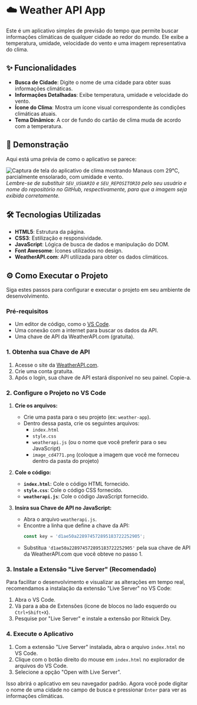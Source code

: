 # ☁️ Weather API App

Este é um aplicativo simples de previsão do tempo que permite buscar informações climáticas de qualquer cidade ao redor do mundo. Ele exibe a temperatura, umidade, velocidade do vento e uma imagem representativa do clima.

## ✨ Funcionalidades

* **Busca de Cidade**: Digite o nome de uma cidade para obter suas informações climáticas.
* **Informações Detalhadas**: Exibe temperatura, umidade e velocidade do vento.
* **Ícone do Clima**: Mostra um ícone visual correspondente às condições climáticas atuais.
* **Tema Dinâmico**: A cor de fundo do cartão de clima muda de acordo com a temperatura.

## 🚀 Demonstração

Aqui está uma prévia de como o aplicativo se parece:

![Captura de tela do aplicativo de clima mostrando Manaus com 29°C, parcialmente ensolarado, com umidade e vento.](https://raw.githubusercontent.com/SEU_USUARIO/SEU_REPOSITORIO/main/image_cd4771.png)
*Lembre-se de substituir `SEU_USUARIO` e `SEU_REPOSITORIO` pelo seu usuário e nome do repositório no GitHub, respectivamente, para que a imagem seja exibida corretamente.*

## 🛠️ Tecnologias Utilizadas

* **HTML5**: Estrutura da página.
* **CSS3**: Estilização e responsividade.
* **JavaScript**: Lógica de busca de dados e manipulação do DOM.
* **Font Awesome**: Ícones utilizados no design.
* **WeatherAPI.com**: API utilizada para obter os dados climáticos.

## ⚙️ Como Executar o Projeto

Siga estes passos para configurar e executar o projeto em seu ambiente de desenvolvimento.

### Pré-requisitos

* Um editor de código, como o [VS Code](https://code.visualstudio.com/).
* Uma conexão com a internet para buscar os dados da API.
* Uma chave de API da WeatherAPI.com (gratuita).

### 1. Obtenha sua Chave de API

1.  Acesse o site da [WeatherAPI.com](https://www.weatherapi.com/).
2.  Crie uma conta gratuita.
3.  Após o login, sua chave de API estará disponível no seu painel. Copie-a.

### 2. Configure o Projeto no VS Code

1.  **Crie os arquivos:**
    * Crie uma pasta para o seu projeto (ex: `weather-app`).
    * Dentro dessa pasta, crie os seguintes arquivos:
        * `index.html`
        * `style.css`
        * `weatherapi.js` (ou o nome que você preferir para o seu JavaScript)
        * `image_cd4771.png` (coloque a imagem que você me forneceu dentro da pasta do projeto)

2.  **Cole o código:**

    * **`index.html`**: Cole o código HTML fornecido.
    * **`style.css`**: Cole o código CSS fornecido.
    * **`weatherapi.js`**: Cole o código JavaScript fornecido.

3.  **Insira sua Chave de API no JavaScript:**
    * Abra o arquivo `weatherapi.js`.
    * Encontre a linha que define a chave da API:
        ```javascript
        const key = 'd1ae50a228974572895183722252905';
        ```
    * Substitua `'d1ae50a228974572895183722252905'` pela sua chave de API da WeatherAPI.com que você obteve no passo 1.

### 3. Instale a Extensão "Live Server" (Recomendado)

Para facilitar o desenvolvimento e visualizar as alterações em tempo real, recomendamos a instalação da extensão "Live Server" no VS Code:

1.  Abra o VS Code.
2.  Vá para a aba de Extensões (ícone de blocos no lado esquerdo ou `Ctrl+Shift+X`).
3.  Pesquise por "Live Server" e instale a extensão por Ritwick Dey.

### 4. Execute o Aplicativo

1.  Com a extensão "Live Server" instalada, abra o arquivo `index.html` no VS Code.
2.  Clique com o botão direito do mouse em `index.html` no explorador de arquivos do VS Code.
3.  Selecione a opção "Open with Live Server".

Isso abrirá o aplicativo em seu navegador padrão. Agora você pode digitar o nome de uma cidade no campo de busca e pressionar `Enter` para ver as informações climáticas.
